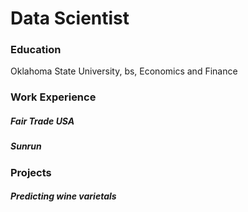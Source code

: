 # Data Scientist

### Education

Oklahoma State University, bs, Economics and Finance

### Work Experience

##### Fair Trade USA

##### Sunrun

### Projects

##### Predicting wine varietals
